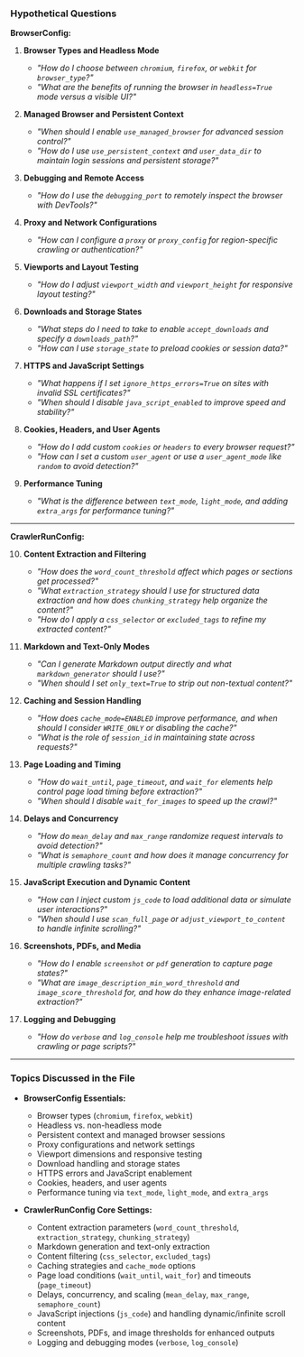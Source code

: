 ### Hypothetical Questions

**BrowserConfig:**

1. **Browser Types and Headless Mode**
   - *"How do I choose between `chromium`, `firefox`, or `webkit` for `browser_type`?"*
   - *"What are the benefits of running the browser in `headless=True` mode versus a visible UI?"*

2. **Managed Browser and Persistent Context**
   - *"When should I enable `use_managed_browser` for advanced session control?"*
   - *"How do I use `use_persistent_context` and `user_data_dir` to maintain login sessions and persistent storage?"*

3. **Debugging and Remote Access**
   - *"How do I use the `debugging_port` to remotely inspect the browser with DevTools?"*

4. **Proxy and Network Configurations**
   - *"How can I configure a `proxy` or `proxy_config` for region-specific crawling or authentication?"*

5. **Viewports and Layout Testing**
   - *"How do I adjust `viewport_width` and `viewport_height` for responsive layout testing?"*

6. **Downloads and Storage States**
   - *"What steps do I need to take to enable `accept_downloads` and specify a `downloads_path`?"*
   - *"How can I use `storage_state` to preload cookies or session data?"*

7. **HTTPS and JavaScript Settings**
   - *"What happens if I set `ignore_https_errors=True` on sites with invalid SSL certificates?"*
   - *"When should I disable `java_script_enabled` to improve speed and stability?"*

8. **Cookies, Headers, and User Agents**
   - *"How do I add custom `cookies` or `headers` to every browser request?"*
   - *"How can I set a custom `user_agent` or use a `user_agent_mode` like `random` to avoid detection?"*

9. **Performance Tuning**
   - *"What is the difference between `text_mode`, `light_mode`, and adding `extra_args` for performance tuning?"*

---

**CrawlerRunConfig:**

10. **Content Extraction and Filtering**
    - *"How does the `word_count_threshold` affect which pages or sections get processed?"*
    - *"What `extraction_strategy` should I use for structured data extraction and how does `chunking_strategy` help organize the content?"*
    - *"How do I apply a `css_selector` or `excluded_tags` to refine my extracted content?"*

11. **Markdown and Text-Only Modes**
    - *"Can I generate Markdown output directly and what `markdown_generator` should I use?"*
    - *"When should I set `only_text=True` to strip out non-textual content?"*

12. **Caching and Session Handling**
    - *"How does `cache_mode=ENABLED` improve performance, and when should I consider `WRITE_ONLY` or disabling the cache?"*
    - *"What is the role of `session_id` in maintaining state across requests?"*

13. **Page Loading and Timing**
    - *"How do `wait_until`, `page_timeout`, and `wait_for` elements help control page load timing before extraction?"*
    - *"When should I disable `wait_for_images` to speed up the crawl?"*

14. **Delays and Concurrency**
    - *"How do `mean_delay` and `max_range` randomize request intervals to avoid detection?"*
    - *"What is `semaphore_count` and how does it manage concurrency for multiple crawling tasks?"*

15. **JavaScript Execution and Dynamic Content**
    - *"How can I inject custom `js_code` to load additional data or simulate user interactions?"*
    - *"When should I use `scan_full_page` or `adjust_viewport_to_content` to handle infinite scrolling?"*

16. **Screenshots, PDFs, and Media**
    - *"How do I enable `screenshot` or `pdf` generation to capture page states?"*
    - *"What are `image_description_min_word_threshold` and `image_score_threshold` for, and how do they enhance image-related extraction?"*

17. **Logging and Debugging**
    - *"How do `verbose` and `log_console` help me troubleshoot issues with crawling or page scripts?"*

---

### Topics Discussed in the File

- **BrowserConfig Essentials:**  
  - Browser types (`chromium`, `firefox`, `webkit`)  
  - Headless vs. non-headless mode  
  - Persistent context and managed browser sessions  
  - Proxy configurations and network settings  
  - Viewport dimensions and responsive testing  
  - Download handling and storage states  
  - HTTPS errors and JavaScript enablement  
  - Cookies, headers, and user agents  
  - Performance tuning via `text_mode`, `light_mode`, and `extra_args`

- **CrawlerRunConfig Core Settings:**  
  - Content extraction parameters (`word_count_threshold`, `extraction_strategy`, `chunking_strategy`)  
  - Markdown generation and text-only extraction  
  - Content filtering (`css_selector`, `excluded_tags`)  
  - Caching strategies and `cache_mode` options  
  - Page load conditions (`wait_until`, `wait_for`) and timeouts (`page_timeout`)  
  - Delays, concurrency, and scaling (`mean_delay`, `max_range`, `semaphore_count`)  
  - JavaScript injections (`js_code`) and handling dynamic/infinite scroll content  
  - Screenshots, PDFs, and image thresholds for enhanced outputs  
  - Logging and debugging modes (`verbose`, `log_console`)